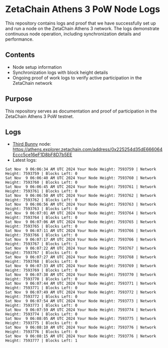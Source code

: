 # ZetaChain Athens 3 PoW Node Logs
This repository contains logs and proof that we have successfully set up and run a node on the ZetaChain Athens 3 network. The logs demonstrate continuous node operation, including synchronization details and performance.

## Contents
- Node setup information
- Synchronization logs with block height details
- Ongoing proof of work logs to verify active participation in the ZetaChain network

## Purpose
This repository serves as documentation and proof of participation in the ZetaChain Athens 3 PoW testnet.

## Logs

- [Third Bunny](https://thirdbunny.xyz/) node: https://athens.explorer.zetachain.com/address/0x225254d35dE666064Eccc5ce16eF1D8bF8D7b5EE
- Latest logs:
```
Sat Nov  9 06:06:34 AM UTC 2024 Your Node Height: 7593759 | Network Height: 7593759 | Blocks Left: 0
Sat Nov  9 06:06:40 AM UTC 2024 Your Node Height: 7593760 | Network Height: 7593760 | Blocks Left: 0
Sat Nov  9 06:06:45 AM UTC 2024 Your Node Height: 7593761 | Network Height: 7593761 | Blocks Left: 0
Sat Nov  9 06:06:50 AM UTC 2024 Your Node Height: 7593762 | Network Height: 7593762 | Blocks Left: 0
Sat Nov  9 06:06:56 AM UTC 2024 Your Node Height: 7593763 | Network Height: 7593763 | Blocks Left: 0
Sat Nov  9 06:07:01 AM UTC 2024 Your Node Height: 7593764 | Network Height: 7593764 | Blocks Left: 0
Sat Nov  9 06:07:06 AM UTC 2024 Your Node Height: 7593765 | Network Height: 7593765 | Blocks Left: 0
Sat Nov  9 06:07:11 AM UTC 2024 Your Node Height: 7593766 | Network Height: 7593766 | Blocks Left: 0
Sat Nov  9 06:07:17 AM UTC 2024 Your Node Height: 7593766 | Network Height: 7593767 | Blocks Left: 1
Sat Nov  9 06:07:22 AM UTC 2024 Your Node Height: 7593767 | Network Height: 7593767 | Blocks Left: 0
Sat Nov  9 06:07:27 AM UTC 2024 Your Node Height: 7593768 | Network Height: 7593768 | Blocks Left: 0
Sat Nov  9 06:07:33 AM UTC 2024 Your Node Height: 7593769 | Network Height: 7593769 | Blocks Left: 0
Sat Nov  9 06:07:38 AM UTC 2024 Your Node Height: 7593770 | Network Height: 7593770 | Blocks Left: 0
Sat Nov  9 06:07:44 AM UTC 2024 Your Node Height: 7593771 | Network Height: 7593771 | Blocks Left: 0
Sat Nov  9 06:07:49 AM UTC 2024 Your Node Height: 7593772 | Network Height: 7593772 | Blocks Left: 0
Sat Nov  9 06:07:54 AM UTC 2024 Your Node Height: 7593773 | Network Height: 7593773 | Blocks Left: 0
Sat Nov  9 06:07:59 AM UTC 2024 Your Node Height: 7593774 | Network Height: 7593774 | Blocks Left: 0
Sat Nov  9 06:08:05 AM UTC 2024 Your Node Height: 7593775 | Network Height: 7593775 | Blocks Left: 0
Sat Nov  9 06:08:10 AM UTC 2024 Your Node Height: 7593776 | Network Height: 7593776 | Blocks Left: 0
Sat Nov  9 06:08:15 AM UTC 2024 Your Node Height: 7593776 | Network Height: 7593777 | Blocks Left: 1
```
